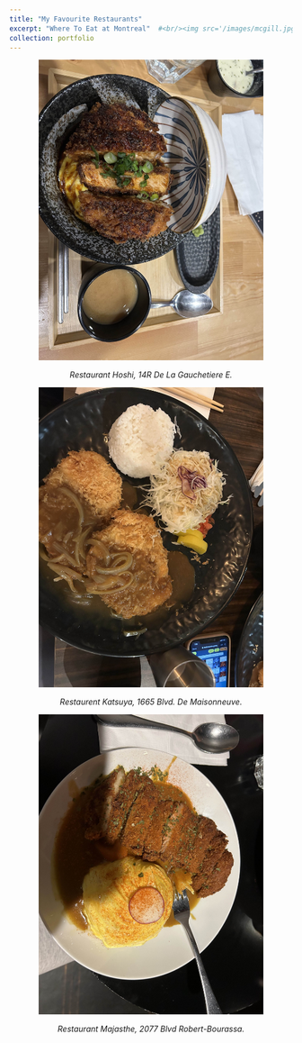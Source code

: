 ```yaml
---
title: "My Favourite Restaurants"
excerpt: "Where To Eat at Montreal"  #<br/><img src='/images/mcgill.jpg'>"
collection: portfolio
---
```



<div style="text-align: center;">
  <img src="/images/hoshi.jpg" alt="Winter Break" width="400">
  <p><em>Restaurant Hoshi, 14R De La Gauchetiere E.</em></p>
</div>

<div style="text-align: center;">
  <img src="/images/katsuya.jpg" alt="Winter Break" width="400">
  <p><em>Restaurent Katsuya, 1665 Blvd. De Maisonneuve.</em></p>
</div>

<div style="text-align: center;">
  <img src="/images/majasthe.jpg" alt="Winter Break" width="400">
  <p><em>Restaurant Majasthe, 2077 Blvd Robert-Bourassa.</em></p>
</div>
